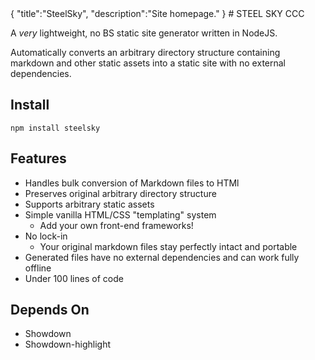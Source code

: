 <steelsky>
{
  "title":"SteelSky",
  "description":"Site homepage."
}
</steelsky>
# STEEL SKY CCC

A *very* lightweight, no BS static site generator written in NodeJS.

Automatically converts an arbitrary directory structure containing markdown and other static assets into a static site with no external dependencies. 

## Install
```
npm install steelsky
```

## Features
* Handles bulk conversion of Markdown files to HTMl
* Preserves original arbitrary directory structure
* Supports arbitrary static assets
* Simple vanilla HTML/CSS "templating" system
  * Add your own front-end frameworks!
* No lock-in
  * Your original markdown files stay perfectly intact and portable
* Generated files have no external dependencies and can work fully offline
* Under 100 lines of code

## Depends On

* Showdown
* Showdown-highlight

